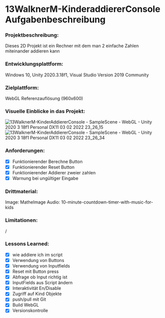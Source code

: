 # 13WalknerM-KinderaddiererConsole Aufgabenbeschreibung

### Projektbeschreibung: 
Dieses 2D Projekt ist ein Rechner mit dem man 2 einfache Zahlen miteinander addieren kann

### Entwicklungsplattform: 
Windows 10, Unity 2020.3.18f1, Visual Studio Version 2019 Community

### Zielplattform: 
WebGL Referenzauflösung (960x600) 

### Visuelle Einblicke in das Projekt:
![13WalknerM-KinderAddiererConsole - SampleScene - WebGL - Unity 2020 3 18f1 Personal _DX11_ 03 02 2022 23_26_15](https://user-images.githubusercontent.com/92076772/152440388-6d4f33d7-dd7b-47af-85cb-2cc5ca565350.png)
![13WalknerM-KinderAddiererConsole - SampleScene - WebGL - Unity 2020 3 18f1 Personal _DX11_ 03 02 2022 23_26_34](https://user-images.githubusercontent.com/92076772/152440403-873f86a7-7cb3-4269-b51c-b559df7c3841.png)

### Anforderungen:
- [x] Funktionierender Berechne Button
- [x] Funktionierender Reset Button
- [x] Funktionierender Addierer zweier zahlen
- [x] Warnung bei ungültiger Eingabe

### Drittmaterial:
   Image: MatheImage
   Audio: 10-minute-countdown-timer-with-music-for-kids
        
### Limitationen:
/

### Lessons Learned:
- [x] wie addiere ich im script
- [x] Verwendung von Buttons
- [x] Verwendung von Inputfields
- [x] Reset mit Button press
- [x] Abfrage ob Input richtig ist
- [x] InputFields aus Script ändern
- [x] Interaktivität En/Disable
- [x] Zugriff auf Kind Objekte
- [x] push/pull mit Git
- [x] Build WebGL
- [x] Versionskontrolle
